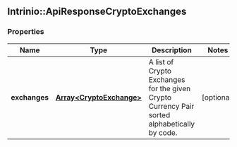 ## Intrinio::ApiResponseCryptoExchanges

### Properties
Name | Type | Description | Notes
------------ | ------------- | ------------- | -------------
**exchanges** | [**Array&lt;CryptoExchange&gt;**](CryptoExchange.md) | A list of Crypto Exchanges for the given Crypto Currency Pair sorted alphabetically by code. | [optional] 


